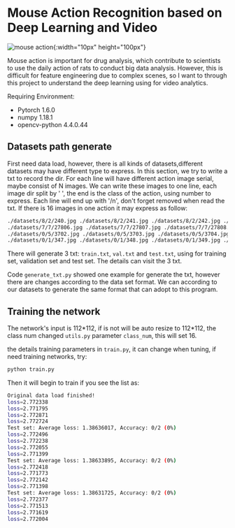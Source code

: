 # Mouse Action Recognition based on Deep Learning and Video

![mouse action](.\img\mouse_action.gif){:width="10px" height="100px"}



Mouse action is important for drug analysis, which contribute to scientists to use the daily action of rats to conduct big data analysis. However, this is difficult for feature engineering due to complex scenes, so I want to through this project to understand the deep learning using for video analytics.

Requiring Environment:

- Pytorch 1.6.0
- numpy 1.18.1
- opencv-python 4.4.0.44

## Datasets path generate

First need data load, however, there is all kinds of datasets,different datasets may have different type to express. In this section, we try to write a txt to record the dir. For each line will have different action image serial, maybe consist of N images. We can write these images to one line, each image dir split by ' ', the end is the class of the action, using number to express. Each line will end up with '/n', don't forget removed when read the txt. If there is 16 images in one action it may express as follow:

```bash
./datasets/8/2/240.jpg ./datasets/8/2/241.jpg ./datasets/8/2/242.jpg ./datasets/8/2/243.jpg ./datasets/8/2/244.jpg ./datasets/8/2/245.jpg ./datasets/8/2/246.jpg ./datasets/8/2/247.jpg ./datasets/8/2/248.jpg ./datasets/8/2/249.jpg ./datasets/8/2/250.jpg ./datasets/8/2/251.jpg ./datasets/8/2/252.jpg ./datasets/8/2/253.jpg ./datasets/8/2/254.jpg ./datasets/8/2/255.jpg 8
./datasets/7/7/27806.jpg ./datasets/7/7/27807.jpg ./datasets/7/7/27808.jpg ./datasets/7/7/27809.jpg ./datasets/7/7/27810.jpg ./datasets/7/7/27811.jpg ./datasets/7/7/27812.jpg ./datasets/7/7/27813.jpg ./datasets/7/7/27814.jpg ./datasets/7/7/27815.jpg ./datasets/7/7/27816.jpg ./datasets/7/7/27817.jpg ./datasets/7/7/27818.jpg ./datasets/7/7/27819.jpg ./datasets/7/7/27820.jpg ./datasets/7/7/27821.jpg 7
./datasets/0/5/3702.jpg ./datasets/0/5/3703.jpg ./datasets/0/5/3704.jpg ./datasets/0/5/3705.jpg ./datasets/0/5/3706.jpg ./datasets/0/5/3707.jpg ./datasets/0/5/3708.jpg ./datasets/0/5/3709.jpg ./datasets/0/5/3710.jpg ./datasets/0/5/3711.jpg ./datasets/0/5/3712.jpg ./datasets/0/5/3713.jpg ./datasets/0/5/3714.jpg ./datasets/0/5/3715.jpg ./datasets/0/5/3716.jpg ./datasets/0/5/3717.jpg 0
./datasets/0/1/347.jpg ./datasets/0/1/348.jpg ./datasets/0/1/349.jpg ./datasets/0/1/350.jpg ./datasets/0/1/351.jpg ./datasets/0/1/352.jpg ./datasets/0/1/353.jpg ./datasets/0/1/354.jpg ./datasets/0/1/355.jpg ./datasets/0/1/356.jpg ./datasets/0/1/357.jpg ./datasets/0/1/358.jpg ./datasets/0/1/359.jpg ./datasets/0/1/360.jpg ./datasets/0/1/361.jpg ./datasets/0/1/362.jpg 0
```

There will generate 3 txt: `train.txt`, `val.txt` and `test.txt`, using for training set, validation set and test set. The details can visit the 3 txt.

Code `generate_txt.py` showed one example for generate the txt, however there are changes according to the data set format. We can according to our datasets to generate the same format that can adopt to this program.

## Training the network

The network's input is 112\*112, if is not will be auto resize to 112\*112, the class num changed `utils.py` parameter `class_num`, this will set 16.

the details training parameters in `train.py`, it can change when tuning, if need training networks, try:

```bash
python train.py
```

Then it will begin to train if you see the list as:

```bash
Original data load finished!
loss=2.772338
loss=2.771795
loss=2.772871
loss=2.772724
Test set: Average loss: 1.38636017, Accuracy: 0/2 (0%)
loss=2.772496
loss=2.772238
loss=2.772055
loss=2.771399
Test set: Average loss: 1.38633895, Accuracy: 0/2 (0%)
loss=2.772418
loss=2.771773
loss=2.772142
loss=2.771398
Test set: Average loss: 1.38631725, Accuracy: 0/2 (0%)
loss=2.772377
loss=2.771513
loss=2.771619
loss=2.772004
```

